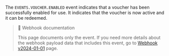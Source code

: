 The `EVENTS.VOUCHER.ENABLED` event indicates that a voucher has been successfully enabled for use. It indicates that the voucher is now active and it can be redeemed.

> 📘 Webhook documentation
>
> This page documents only the event. If you need more details about the webhook payload data that includes this event, go to [Webhook v2024-01-01](ref:introduction-to-webhooks "Introduction to webhooks v2024-01-01") page.